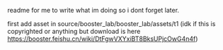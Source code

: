 readme for me to write what im doing so i dont forget later.

first add asset in source/booster_lab/booster_lab/assets/t1 (idk if this is copyrighted or anything but download is here https://booster.feishu.cn/wiki/DtFgwVXYxiBT8BksUPjcOwG4n4f)

